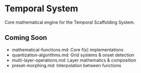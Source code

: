# Temporal System

Core mathematical engine for the Temporal Scaffolding System.

## Coming Soon

- mathematical-functions.md: Core f(x) implementations
- quantization-algorithms.md: Grid systems & onset detection  
- multi-layer-operations.md: Layer mathematics & composition
- preset-morphing.md: Interpolation between functions